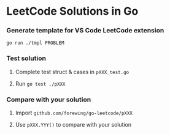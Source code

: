 # LeetCode Solutions in Go

### Generate template for VS Code LeetCode extension

```
go run ./tmpl PROBLEM
```

### Test solution

1. Complete test struct & cases in `pXXX_test.go`

2. Run `go test ./pXXX`

### Compare with your solution

1. Import `github.com/forewing/go-leetcode/pXXX`

2. Use `pXXX.YYY()` to compare with your solution

